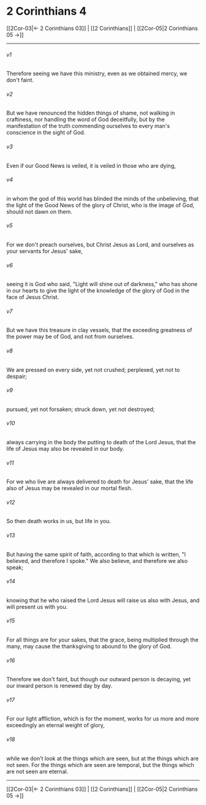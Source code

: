 # 2 Corinthians 4

[[2Cor-03|← 2 Corinthians 03]] | [[2 Corinthians]] | [[2Cor-05|2 Corinthians 05 →]]
***



###### v1 
Therefore seeing we have this ministry, even as we obtained mercy, we don't faint. 

###### v2 
But we have renounced the hidden things of shame, not walking in craftiness, nor handling the word of God deceitfully, but by the manifestation of the truth commending ourselves to every man's conscience in the sight of God. 

###### v3 
Even if our Good News is veiled, it is veiled in those who are dying, 

###### v4 
in whom the god of this world has blinded the minds of the unbelieving, that the light of the Good News of the glory of Christ, who is the image of God, should not dawn on them. 

###### v5 
For we don't preach ourselves, but Christ Jesus as Lord, and ourselves as your servants for Jesus' sake, 

###### v6 
seeing it is God who said, "Light will shine out of darkness," who has shone in our hearts to give the light of the knowledge of the glory of God in the face of Jesus Christ. 

###### v7 
But we have this treasure in clay vessels, that the exceeding greatness of the power may be of God, and not from ourselves. 

###### v8 
We are pressed on every side, yet not crushed; perplexed, yet not to despair; 

###### v9 
pursued, yet not forsaken; struck down, yet not destroyed; 

###### v10 
always carrying in the body the putting to death of the Lord Jesus, that the life of Jesus may also be revealed in our body. 

###### v11 
For we who live are always delivered to death for Jesus' sake, that the life also of Jesus may be revealed in our mortal flesh. 

###### v12 
So then death works in us, but life in you. 

###### v13 
But having the same spirit of faith, according to that which is written, "I believed, and therefore I spoke." We also believe, and therefore we also speak; 

###### v14 
knowing that he who raised the Lord Jesus will raise us also with Jesus, and will present us with you. 

###### v15 
For all things are for your sakes, that the grace, being multiplied through the many, may cause the thanksgiving to abound to the glory of God. 

###### v16 
Therefore we don't faint, but though our outward person is decaying, yet our inward person is renewed day by day. 

###### v17 
For our light affliction, which is for the moment, works for us more and more exceedingly an eternal weight of glory, 

###### v18 
while we don't look at the things which are seen, but at the things which are not seen. For the things which are seen are temporal, but the things which are not seen are eternal.

***
[[2Cor-03|← 2 Corinthians 03]] | [[2 Corinthians]] | [[2Cor-05|2 Corinthians 05 →]]
